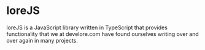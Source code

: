# loreJS
loreJS is a JavaScript library written in TypeScript that provides functionality that we at develore.com have found ourselves writing over and over again in many projects.
